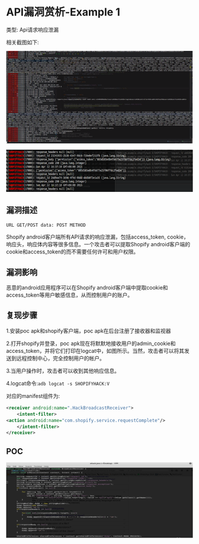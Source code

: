 # API漏洞赏析-Example 1
类型: Api请求响应泄漏

相关截图如下:

![img_7.png](img_7.png)

![img_4.png](img_4.png)




## 漏洞描述
`URL GET/POST data: POST METHOD`

Shopify android客户端所有API请求的响应泄漏，包括access_token, cookie，响应头，响应体内容等很多信息。一个攻击者可以提取Shopify android客户端的cookie和access_token的而不需要任何许可和用户权限。

## 漏洞影响
恶意的android应用程序可以在Shopify android客户端中提取cookie和access_token等用户敏感信息，从而控制用户的账户。

## 复现步骤
1.安装poc apk和shopify客户端，poc apk在后台注册了接收器和监视器

2.打开shopify并登录，poc apk现在将默默地接收用户的admin_cookie和access_token，并将它们打印在logcat中，如图所示。当然，攻击者可以将其发送到远程控制中心，完全控制用户的帐户。

3.当用户操作时，攻击者可以收到其他响应信息。

4.logcat命令:`adb logcat -s SHOPIFYHACK:V`

对应的manifest组件为:
```xml
<receiver android:name=".HackBroadcastReceiver">
    <intent-filter>
<action android:name="com.shopify.service.requestComplete"/>
    </intent-filter>
</receiver>
```


## POC
![img_6.png](img_6.png)